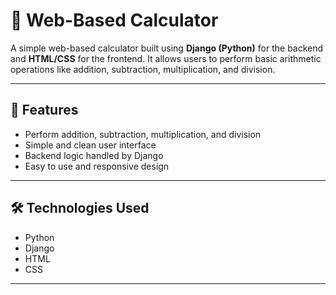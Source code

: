# 🧮 Web-Based Calculator

A simple web-based calculator built using **Django (Python)** for the backend and **HTML/CSS** for the frontend. It allows users to perform basic arithmetic operations like addition, subtraction, multiplication, and division.

---

## 🚀 Features

- Perform addition, subtraction, multiplication, and division
- Simple and clean user interface
- Backend logic handled by Django
- Easy to use and responsive design

---

## 🛠️ Technologies Used

- Python
- Django
- HTML
- CSS

---

